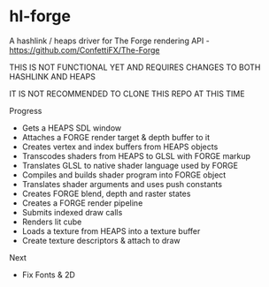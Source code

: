 # hl-forge

A hashlink / heaps driver for The Forge rendering API - https://github.com/ConfettiFX/The-Forge

THIS IS NOT FUNCTIONAL YET AND REQUIRES CHANGES TO BOTH HASHLINK AND HEAPS

IT IS NOT RECOMMENDED TO CLONE THIS REPO AT THIS TIME

Progress
- Gets a HEAPS SDL window
- Attaches a FORGE render target & depth buffer to it
- Creates vertex and index buffers from HEAPS objects
- Transcodes shaders from HEAPS to GLSL with FORGE markup
- Translates GLSL to native shader language used by FORGE
- Compiles and builds shader program into FORGE object
- Translates shader arguments and uses push constants
- Creates FORGE blend, depth and raster states
- Creates a FORGE render pipeline
- Submits indexed draw calls
- Renders lit cube
- Loads a texture from HEAPS into a texture buffer
- Create texture descriptors & attach to draw

Next
- Fix Fonts & 2D
